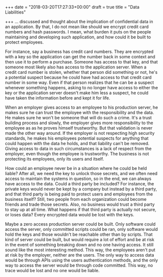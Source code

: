 +++
date = "2018-03-20T17:27:33+00:00"
draft = true
title = "Data Liabilities"

+++
... discussed and thought about the implication of confidential data in an application. By that, I do not mean like should we encrypt credit card numbers and hash passwords. I mean, what burden it puts on the people maintaining and developing such application, and how could it be built to protect employees.

For instance, say a business has credit card numbers. They are encrypted with a key so the application can get the number back in some context and then use it to perform a purchase. Someone has access to that key, and that someone most likely also has access to the application server. When a credit card number is stolen, whether that person did something or not, he's a potential suspect because he could have had access to that credit card number in some way. Even if that person realizes that he can be a suspect whenever something happens, asking to no longer have access to either the key or the application server doesn't make him less a suspect, he could have taken the information before and kept it for life.

When an employer gives access to an employee to his production server, he makes sure he can trust the employee with the responsibility and the data. He makes sure he won't be someone that will do such a crime. It's a trust building process and slowly, the employer gives more responsibility to the employee as as he proves himself trustworthy. But that validation is never made the other way around. If the employer is not respecting high security standards, he makes his employees potential suspects for anything that could happen with the data he holds, and that liability can't be removed. Giving access to data in such circumstances is a lack of respect from the employer, even though the employee is trustworthy. The business is not protecting its employees, only its users and itself.

How could an employee never be in a situation where he could be held liable? After all, we need the key to unlock those secrets, and we often need access to maintain the systems in question, so in the end, we can always have access to the data. Could a third party be included? For instance, the private keys would never be kept by a company but instead by a third party, and that third party is being paid to protect users and employees from the business itself? Still, two people from each organization could become friends and trade those secrets. Also, no business would trust a third party to stay up at all time. What happens if that third party is actually not secure, or loses data? Every encrypted data would be lost with the keys.

Maybe a zero access production server could be built. Only software could access the server, only committed scripts could be ran, only software would hold the keys and those wouldn't be reachable other than by scripts. That kind of server could be built, but would require a lot of effort and be at risk in the event of something breaking down and no one having access. It still sound like the most interesting method. This way, the employees aren't put at risk by the employer, neither are the users. The only way to access data would be through APIs using the users authentication methods, and the only way to access the server would be through code committed. This way, no trace would be lost and no one would be liable.